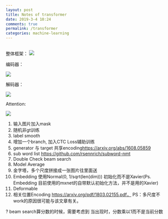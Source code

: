 ```yaml
---
layout: post
title: Notes of transformer
date: 2019-3-4 10:24
comments: true
permalink: /transformer
categories: machine-learning
---
```

<br>
整体框架：

<img src="{{ site.github_cdn_prefix }}/transformer/Total.svg" class="img-responsive"/>

编码器：

<img src="{{ site.github_cdn_prefix }}/transformer/Encoder_layer.svg" class="img-responsive"/>

解码器：

<img src="{{ site.github_cdn_prefix }}/transformer/Decoder_layer.svg" class="img-responsive"/>

Attention:

<img src="{{ site.github_cdn_prefix }}/transformer/Attention.svg" class="img-responsive"/>


1. 输入图片加入mask
2. 随机非gt训练
3. label smooth
4. 增加一个branch, 加入CTC Loss辅助训练
5. generator 与 target 共享encoding<https://arxiv.org/abs/1608.05859>
6. sub word list <https://github.com/rsennrich/subword-nmt>
7. Double Check beam search
8. Model Average
9. 金字塔，多个尺度拼接成一张图片往里面送
10. Embedding 使用Normal(0, 1/sqrt(len(dim))) 初始化而不是Xavier(Ps. Embedding 目前使用的mxnet的自带默认初始化方法，并不是用的Xavier)
11. Deformable
12. 相关位置Encoding https://arxiv.org/pdf/1803.02155.pdf， PS：多尺度不work的原因很可能与该文章有关。


? beam search算分数的时候，需要考虑到<END>
当出现<END>时，分数乘以1而不是当前分数